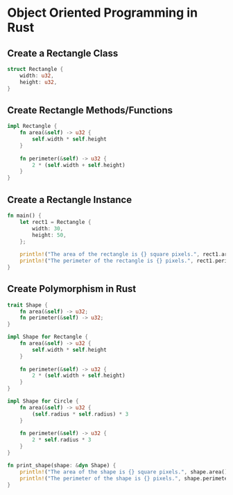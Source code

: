 # Object Oriented Programming in Rust

## Create a Rectangle Class

```rust
struct Rectangle {
    width: u32,
    height: u32,
}
```

## Create Rectangle Methods/Functions

```rust
impl Rectangle {
    fn area(&self) -> u32 {
        self.width * self.height
    }
    
    fn perimeter(&self) -> u32 {
        2 * (self.width + self.height)
    }
}
```

## Create a Rectangle Instance

```rust
fn main() {
    let rect1 = Rectangle {
        width: 30,
        height: 50,
    };
    
    println!("The area of the rectangle is {} square pixels.", rect1.area());
    println!("The perimeter of the rectangle is {} pixels.", rect1.perimeter());
}
```

## Create Polymorphism in Rust

```rust
trait Shape {
    fn area(&self) -> u32;
    fn perimeter(&self) -> u32;
}

impl Shape for Rectangle {
    fn area(&self) -> u32 {
        self.width * self.height
    }
    
    fn perimeter(&self) -> u32 {
        2 * (self.width + self.height)
    }
}

impl Shape for Circle {
    fn area(&self) -> u32 {
        (self.radius * self.radius) * 3
    }
    
    fn perimeter(&self) -> u32 {
        2 * self.radius * 3
    }
}

fn print_shape(shape: &dyn Shape) {
    println!("The area of the shape is {} square pixels.", shape.area());
    println!("The perimeter of the shape is {} pixels.", shape.perimeter());
}
```